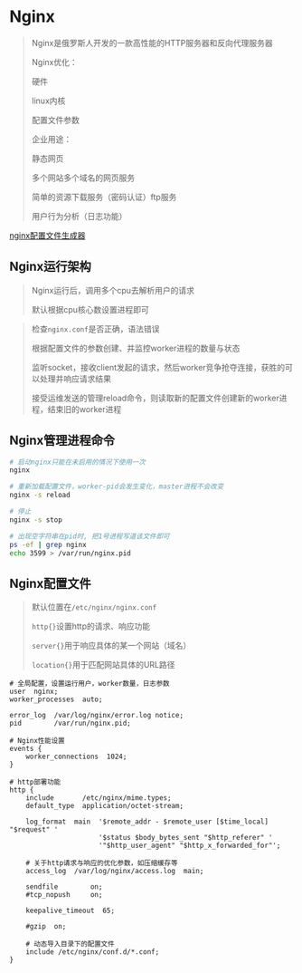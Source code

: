 # Nginx

> Nginx是俄罗斯人开发的一款高性能的HTTP服务器和反向代理服务器
>
> Nginx优化：
>
> 	硬件
>	
> 	linux内核
>	
> 	配置文件参数
>
> 企业用途：
>
> 	静态网页
>	
> 	多个网站多个域名的网页服务
>	
> 	简单的资源下载服务（密码认证）ftp服务
>	
> 	用户行为分析（日志功能）

[nginx配置文件生成器](http://nginx.zhangchen915.com/?global.app.lang=zhCN)



## Nginx运行架构

> Nginx运行后，调用多个cpu去解析用户的请求
>
> 默认根据cpu核心数设置进程即可



> 检查`nginx.conf`是否正确，语法错误
>
> 根据配置文件的参数创建、并监控worker进程的数量与状态
>
> 监听socket，接收client发起的请求，然后worker竞争抢夺连接，获胜的可以处理并响应请求结果
>
> 接受运维发送的管理reload命令，则读取新的配置文件创建新的worker进程，结束旧的worker进程



## Nginx管理进程命令

```bash
# 启动nginx只能在未启用的情况下使用一次
nginx

# 重新加载配置文件，worker-pid会发生变化，master进程不会改变
nginx -s reload

# 停止
nginx -s stop

# 出现空字符串在pid时, 把1号进程写道该文件即可
ps -ef | grep nginx
echo 3599 > /var/run/nginx.pid
```



## Nginx配置文件

> 默认位置在`/etc/nginx/nginx.conf`
>
> `http{}`设置http的请求、响应功能
>
> `server{}`用于响应具体的某一个网站（域名）
>
> `location{}`用于匹配网站具体的URL路径

```nginx
# 全局配置，设置运行用户，worker数量，日志参数
user  nginx;
worker_processes  auto;

error_log  /var/log/nginx/error.log notice;
pid        /var/run/nginx.pid;

# Nginx性能设置
events {
    worker_connections  1024;
}

# http部署功能
http {
    include       /etc/nginx/mime.types;
    default_type  application/octet-stream;

    log_format  main  '$remote_addr - $remote_user [$time_local] "$request" '
                      '$status $body_bytes_sent "$http_referer" '
                      '"$http_user_agent" "$http_x_forwarded_for"';
	
    # 关于http请求与响应的优化参数，如压缩缓存等
    access_log  /var/log/nginx/access.log  main;

    sendfile        on;
    #tcp_nopush     on;

    keepalive_timeout  65;

    #gzip  on;
    
	# 动态导入目录下的配置文件
    include /etc/nginx/conf.d/*.conf;
}
```
